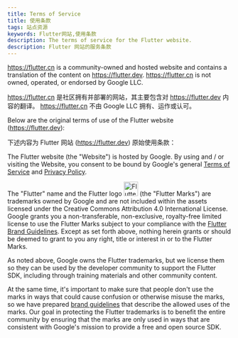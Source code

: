 ```yaml
---
title: Terms of Service
title: 使用条款
tags: 站点资源
keywords: Flutter网站,使用条款
description: The terms of service for the Flutter website.
description: Flutter 网站的服务条款
---
```


https://flutter.cn is a community-owned and hosted website
and contains a translation of the content on https://flutter.dev.
https://flutter.cn is not owned, operated, or endorsed by Google LLC.

https://flutter.cn 是社区拥有并部署的网站，其主要包含对 https://flutter.dev 内容的翻译。
https://flutter.cn 不由 Google LLC 拥有、运作或认可。

Below are the original terms of use of the Flutter website (https://flutter.dev):

下述内容为 Flutter 网站 (https://flutter.dev) 原始使用条款：

The Flutter website (the "Website") is hosted by Google. By using and / or
visiting the Website, you consent to be bound by Google's general
[Terms of Service][] and [Privacy Policy][].

The "Flutter" name and the Flutter logo
<img src="/assets/images/branding/flutter/logo/square.svg" width="32px" alt="Flutter logo" class="align-baseline">
(the "Flutter Marks") are trademarks owned by Google and are not included
within the assets licensed under the Creative Commons Attribution 4.0
International License.  Google grants you a non-transferable,
non-exclusive, royalty-free limited license to use the Flutter Marks
subject to your compliance with the [Flutter Brand Guidelines]({{site.url}}/brand).
Except as set forth above, nothing herein grants or should be deemed
to grant to you any right, title or interest in or to the Flutter Marks.

As noted above, Google owns the Flutter trademarks, but we license them
so they can be used by the developer community to support the Flutter
SDK, including through training materials and other community content.

At the same time, it's important to make sure that people don't
use the marks in ways that could cause confusion or otherwise misuse
the marks, so we have prepared [brand guidelines]({{site.url}}/brand) that describe the
allowed uses of the marks. Our goal in protecting the Flutter trademarks
is to benefit the entire community by ensuring that the marks are only used
in ways that are consistent with Google's mission to provide a free and open
source SDK.

[Terms of Service]: https://policies.google.com/terms
[Privacy Policy]: https://policies.google.com/privacy
